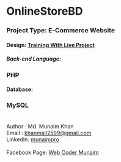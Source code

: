 # OnlineStoreBD
### Project Type: E-Commerce Website
#### Design: <a href="http://www.trainingwithliveproject.com/" target="_blank">Training With Live Project</a>
##### Back-end Language:
### PHP </br>
#### Database:
### MySQL </br></br>
Author : Md. Munaim Khan </br>
Email  : khanmail2599@gmail.com </br>
LinkedIn: <a href="https://www.linkedin.com/in/munaimpro/" target="_blank">munaimpro</a> </br> </br>
Facebook Page: <a href="https://facebook.com/webcodermunaim" target="_blank">Web Coder Munaim</a>
